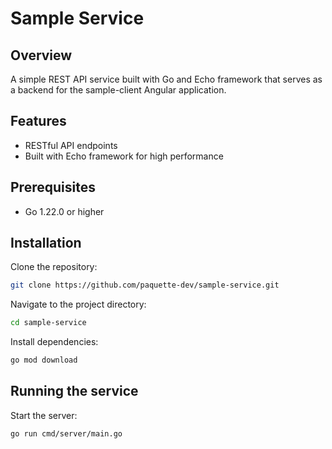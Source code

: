 # Sample Service

## Overview

A simple REST API service built with Go and Echo framework that serves as a backend for the sample-client Angular application.

## Features

- RESTful API endpoints
- Built with Echo framework for high performance

## Prerequisites

- Go 1.22.0 or higher

## Installation

Clone the repository:

```bash
git clone https://github.com/paquette-dev/sample-service.git
```

Navigate to the project directory:

```bash
cd sample-service
```

Install dependencies:

```bash
go mod download
```

## Running the service

Start the server:

```bash
go run cmd/server/main.go
```
